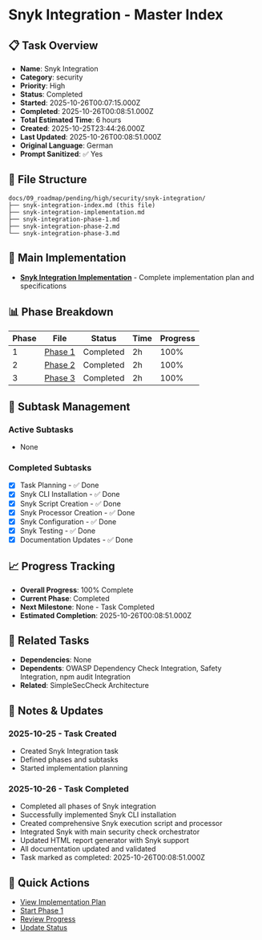 # Snyk Integration - Master Index

## 📋 Task Overview
- **Name**: Snyk Integration
- **Category**: security
- **Priority**: High
- **Status**: Completed
- **Started**: 2025-10-26T00:07:15.000Z
- **Completed**: 2025-10-26T00:08:51.000Z
- **Total Estimated Time**: 6 hours
- **Created**: 2025-10-25T23:44:26.000Z
- **Last Updated**: 2025-10-26T00:08:51.000Z
- **Original Language**: German
- **Prompt Sanitized**: ✅ Yes

## 📁 File Structure
```
docs/09_roadmap/pending/high/security/snyk-integration/
├── snyk-integration-index.md (this file)
├── snyk-integration-implementation.md
├── snyk-integration-phase-1.md
├── snyk-integration-phase-2.md
└── snyk-integration-phase-3.md
```

## 🎯 Main Implementation
- **[Snyk Integration Implementation](./snyk-integration-implementation.md)** - Complete implementation plan and specifications

## 📊 Phase Breakdown
| Phase | File | Status | Time | Progress |
|-------|------|--------|------|----------|
| 1 | [Phase 1](./snyk-integration-phase-1.md) | Completed | 2h | 100% |
| 2 | [Phase 2](./snyk-integration-phase-2.md) | Completed | 2h | 100% |
| 3 | [Phase 3](./snyk-integration-phase-3.md) | Completed | 2h | 100% |

## 🔄 Subtask Management
### Active Subtasks
- None

### Completed Subtasks
- [x] Task Planning - ✅ Done
- [x] Snyk CLI Installation - ✅ Done
- [x] Snyk Script Creation - ✅ Done
- [x] Snyk Processor Creation - ✅ Done
- [x] Snyk Configuration - ✅ Done
- [x] Snyk Testing - ✅ Done
- [x] Documentation Updates - ✅ Done

## 📈 Progress Tracking
- **Overall Progress**: 100% Complete
- **Current Phase**: Completed
- **Next Milestone**: None - Task Completed
- **Estimated Completion**: 2025-10-26T00:08:51.000Z

## 🔗 Related Tasks
- **Dependencies**: None
- **Dependents**: OWASP Dependency Check Integration, Safety Integration, npm audit Integration
- **Related**: SimpleSecCheck Architecture

## 📝 Notes & Updates
### 2025-10-25 - Task Created
- Created Snyk Integration task
- Defined phases and subtasks
- Started implementation planning

### 2025-10-26 - Task Completed
- Completed all phases of Snyk integration
- Successfully implemented Snyk CLI installation
- Created comprehensive Snyk execution script and processor
- Integrated Snyk with main security check orchestrator
- Updated HTML report generator with Snyk support
- All documentation updated and validated
- Task marked as completed: 2025-10-26T00:08:51.000Z

## 🚀 Quick Actions
- [View Implementation Plan](./snyk-integration-implementation.md)
- [Start Phase 1](./snyk-integration-phase-1.md)
- [Review Progress](#progress-tracking)
- [Update Status](#notes--updates)
